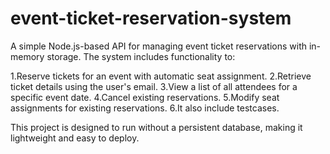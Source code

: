# event-ticket-reservation-system
A simple Node.js-based API for managing event ticket reservations with in-memory storage. The system includes functionality to:

1.Reserve tickets for an event with automatic seat assignment.
2.Retrieve ticket details using the user's email.
3.View a list of all attendees for a specific event date.
4.Cancel existing reservations.
5.Modify seat assignments for existing reservations.
6.It also include testcases.

This project is designed to run without a persistent database, making it lightweight and easy to deploy. 